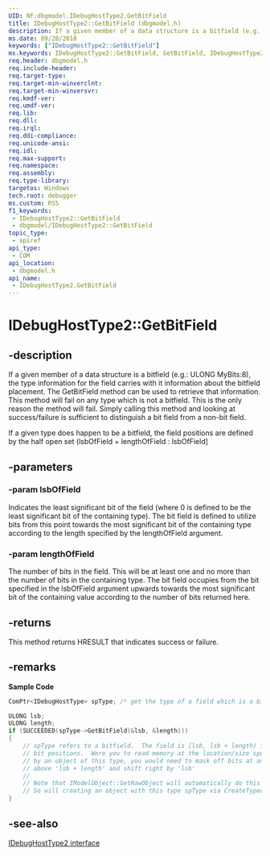 ```yaml
---
UID: NF:dbgmodel.IDebugHostType2.GetBitField
title: IDebugHostType2::GetBitField (dbgmodel.h)
description: If a given member of a data structure is a bitfield (e.g. ULONG MyBits:8), the type information for the field carries with it information about the bitfield placement.
ms.date: 09/20/2018
keywords: ["IDebugHostType2::GetBitField"]
ms.keywords: IDebugHostType2::GetBitField, GetBitField, IDebugHostType2.GetBitField, IDebugHostType2::GetBitField, IDebugHostType2.GetBitField
req.header: dbgmodel.h
req.include-header: 
req.target-type: 
req.target-min-winverclnt: 
req.target-min-winversvr: 
req.kmdf-ver: 
req.umdf-ver: 
req.lib: 
req.dll: 
req.irql: 
req.ddi-compliance: 
req.unicode-ansi: 
req.idl: 
req.max-support: 
req.namespace: 
req.assembly: 
req.type-library: 
targetos: Windows
tech.root: debugger
ms.custom: RS5
f1_keywords:
 - IDebugHostType2::GetBitField
 - dbgmodel/IDebugHostType2::GetBitField
topic_type:
 - apiref
api_type:
 - COM
api_location:
 - dbgmodel.h
api_name:
 - IDebugHostType2.GetBitField
---
```


# IDebugHostType2::GetBitField


## -description

If a given member of a data structure is a bitfield (e.g.: ULONG MyBits:8), the type information for the field carries with it information about the bitfield placement. The GetBitField method can be used to retrieve that information. This method will fail on any type which is not a bitfield. This is the only reason the method will fail. Simply calling this method and looking at success/failure is sufficient to distinguish a bit field from a non-bit field.

If a given type does happen to be a bitfield, the field positions are defined by the half open set (lsbOfField + lengthOfField : lsbOfField]

## -parameters

### -param lsbOfField

Indicates the least significant bit of the field (where 0 is defined to be the least significant bit of the containing type). The bit field is defined to utilize bits from this point towards the most significant bit of the containing type according to the length specified by the lengthOfField argument.

### -param lengthOfField

The number of bits in the field. This will be at least one and no more than the number of bits in the containing type. The bit field occupies from the bit specified in the lsbOfField argument upwards towards the most significant bit of the containing value according to the number of bits returned here.

## -returns

This method returns HRESULT that indicates success or failure.

## -remarks

**Sample Code**

```cpp
ComPtr<IDebugHostType> spType; /* get the type of a field which is a bitmap */

ULONG lsb;
ULONG length;
if (SUCCEEDED(spType->GetBitField(&lsb, &length)))
{
    // spType refers to a bitfield.  The field is [lsb, lsb + length) in 
    // bit positions.  Were you to read memory at the location/size specified 
    // by an object of this type, you would need to mask off bits at and 
    // above 'lsb + length' and shift right by 'lsb'
    //
    // Note that IModelObject::GetRawObject will automatically do this for you. 
    // So will creating an object with this type spType via CreateTypedObject.
}
```

## -see-also

[IDebugHostType2 interface](nn-dbgmodel-idebughosttype2.md)

